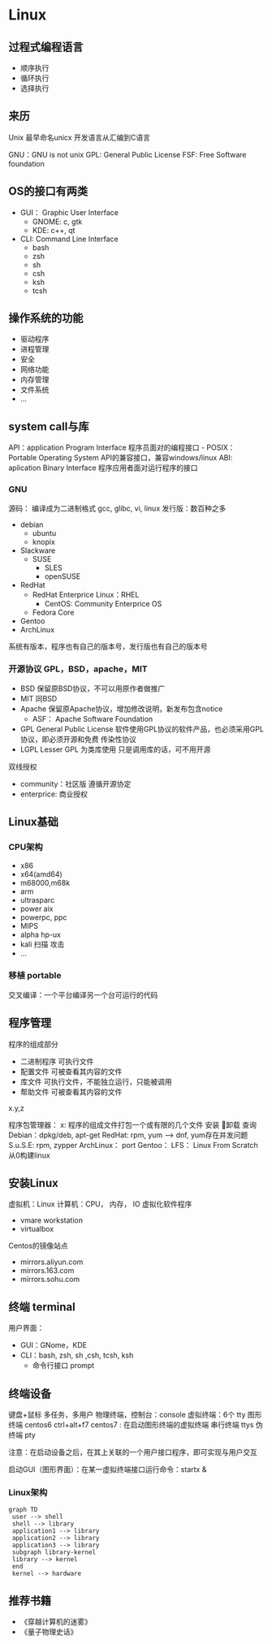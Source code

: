 # Linux

## 过程式编程语言
- 顺序执行
- 循环执行
- 选择执行


## 来历
Unix 最早命名unicx
开发语言从汇编到C语言

GNU：GNU is not unix
GPL: General Public License
FSF: Free Software foundation


## OS的接口有两类
- GUI： Graphic User Interface
  - GNOME: c, gtk
  - KDE: c++, qt
- CLI: Command Line Interface
  - bash
  - zsh
  - sh
  - csh
  - ksh
  - tcsh


## 操作系统的功能
- 驱动程序
- 进程管理
- 安全
- 网络功能
- 内存管理
- 文件系统
- ...

## system call与库
API：application Program Interface 程序员面对的编程接口
    - POSIX： Portable  Operating System API的兼容接口，兼容windows/linux
ABI: aplication Binary Interface 程序应用者面对运行程序的接口


### GNU
源码： 编译成为二进制格式
gcc, glibc, vi, linux
发行版：数百种之多
- debian
  - ubuntu
  - knopix
- Slackware
  - SUSE
    - SLES
    - openSUSE
- RedHat
  - RedHat Enterprice Linux：RHEL
    - CentOS: Community Enterprice OS
  - Fedora Core
- Gentoo
- ArchLinux

系统有版本，程序也有自己的版本号，发行版也有自己的版本号


### 开源协议 GPL，BSD，apache，MIT

- BSD 保留原BSD协议，不可以用原作者做推广
- MIT 同BSD
- Apache 保留原Apache协议，增加修改说明，新发布包含notice
  - ASF： Apache Software Foundation
- GPL General Public License  软件使用GPL协议的软件产品，也必须采用GPL协议，即必须开源和免费 传染性协议
- LGPL Lesser GPL 为类库使用 只是调用库的话，可不用开源

双线授权
- community：社区版 遵循开源协定
- enterprice: 商业授权


## Linux基础
### CPU架构
- x86
- x64(amd64)
- m68000,m68k
- arm
- ultrasparc
- power aix
- powerpc, ppc
- MIPS
- alpha hp-ux
- kali 扫描 攻击
- ...
  

### 移植 portable
交叉编译：一个平台编译另一个台可运行的代码


## 程序管理
程序的组成部分
- 二进制程序 可执行文件
- 配置文件 可被查看其内容的文件
- 库文件 可执行文件，不能独立运行，只能被调用
- 帮助文件 可被查看其内容的文件

x.y,z

程序包管理器：
x:
    程序的组成文件打包一个或有限的几个文件
    安装
    卸载
    查询
Debian：dpkg/deb, apt-get
RedHat: rpm, yum --> dnf, yum存在并发问题
S.u.S.E: rpm, zypper
ArchLinux： port
Gentoo： 
LFS： Linux From Scratch 从0构建linux 


## 安装Linux
虚拟机：Linux 
    计算机：CPU， 内存， IO
虚拟化软件程序
- vmare workstation
- virtualbox   

Centos的镜像站点
- mirrors.aliyun.com
- mirrors.163.com
- mirrors.sohu.com


 ## 终端 terminal
用户界面：
- GUI：GNome，KDE
- CLI：bash, zsh, sh ,csh, tcsh, ksh 
  - 命令行接口 prompt


## 终端设备
键盘+鼠标
多任务，多用户
物理终端，控制台：console
虚拟终端：6个 tty 
图形终端 centos6 ctrl+alt+f7 centos7 : 在启动图形终端的虚拟终端 
串行终端 ttys
伪终端 pty

注意：在启动设备之后，在其上关联的一个用户接口程序，即可实现与用户交互
 
启动GUI（图形界面）：在某一虚拟终端接口运行命令：startx &


### Linux架构
```mermaid
graph TD
 user --> shell
 shell --> library
 application1 --> library
 application2 --> library
 application3 --> library
 subgraph library-kernel
 library --> kernel
 end 
 kernel --> hardware
```

## 推荐书籍
- 《穿越计算机的迷雾》
- 《量子物理史话》

